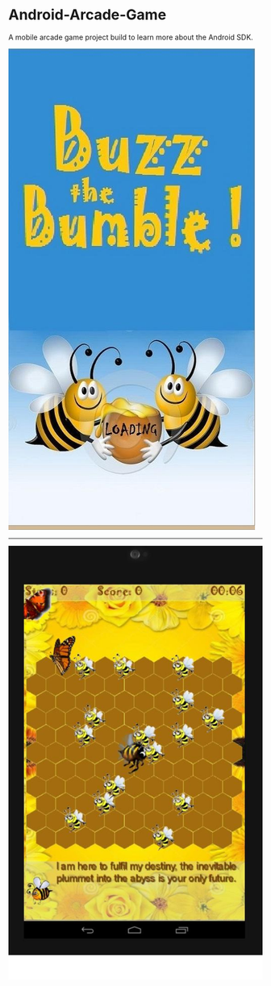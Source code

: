 # Android-Arcade-Game
A mobile arcade game project build to learn more about the Android SDK.

![alt text](https://github.com/AndreiIM/Android-Arcade-Game/blob/master/IMG3.jpg "Sample Image") 
***
![alt text](https://github.com/AndreiIM/Android-Arcade-Game/blob/master/IMG2.jpg "Sample Image")

